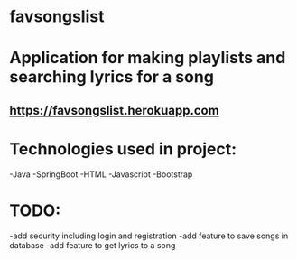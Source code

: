 # favsongslist

# Application for making playlists and searching lyrics for a song

## https://favsongslist.herokuapp.com

# Technologies used in project:
-Java
-SpringBoot
-HTML
-Javascript
-Bootstrap

# TODO:
-add security including login and registration
-add feature to save songs in database
-add feature to get lyrics to a song
